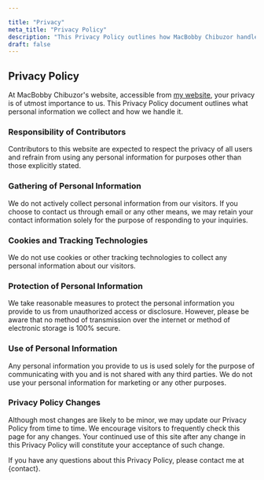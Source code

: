 ```yaml
---

title: "Privacy"
meta_title: "Privacy Policy"
description: "This Privacy Policy outlines how MacBobby Chibuzor handles your personal information."
draft: false
---
```


## Privacy Policy

At MacBobby Chibuzor's website, accessible from [my website](https://theghostmac.github.io), your privacy is of utmost importance to us. This Privacy Policy document outlines what personal information we collect and how we handle it.

### Responsibility of Contributors

Contributors to this website are expected to respect the privacy of all users and refrain from using any personal information for purposes other than those explicitly stated.

### Gathering of Personal Information

We do not actively collect personal information from our visitors. If you choose to contact us through email or any other means, we may retain your contact information solely for the purpose of responding to your inquiries.

### Cookies and Tracking Technologies

We do not use cookies or other tracking technologies to collect any personal information about our visitors.

### Protection of Personal Information

We take reasonable measures to protect the personal information you provide to us from unauthorized access or disclosure. However, please be aware that no method of transmission over the internet or method of electronic storage is 100% secure.

### Use of Personal Information

Any personal information you provide to us is used solely for the purpose of communicating with you and is not shared with any third parties. We do not use your personal information for marketing or any other purposes.

### Privacy Policy Changes

Although most changes are likely to be minor, we may update our Privacy Policy from time to time. We encourage visitors to frequently check this page for any changes. Your continued use of this site after any change in this Privacy Policy will constitute your acceptance of such change.

If you have any questions about this Privacy Policy, please contact me at {contact}.
